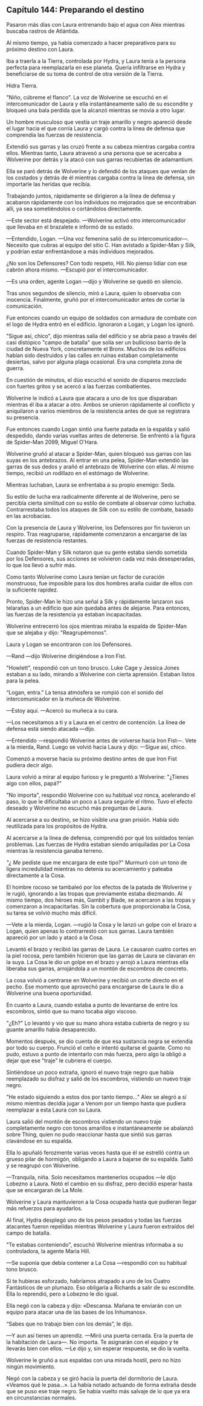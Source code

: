 
## Capítulo 144: Preparando el destino


Pasaron más días con Laura entrenando bajo el agua con Alex mientras buscaba rastros de Atlántida.

Al mismo tiempo, ya había comenzado a hacer preparativos para su próximo destino con Laura.

Iba a traerla a la Tierra, controlada por Hydra, y Laura tenía a la persona perfecta para reemplazarla en ese planeta. Quería infiltrarse en Hydra y beneficiarse de su toma de control de otra versión de la Tierra.

Hidra Tierra.

"Niño, cúbreme el flanco". La voz de Wolverine se escuchó en el intercomunicador de Laura y ella instantáneamente salió de su escondite y bloqueó una bala perdida que la alcanzó mientras se movía a otro lugar.

Un hombre musculoso que vestía un traje amarillo y negro apareció desde el lugar hacia el que corría Laura y cargó contra la línea de defensa que comprendía las fuerzas de resistencia.

Extendió sus garras y las cruzó frente a su cabeza mientras cargaba contra ellos. Mientras tanto, Laura atravesó a una persona que se acercaba a Wolverine por detrás y la atacó con sus garras recubiertas de adamantium.

Ella se paró detrás de Wolverine y lo defendió de los ataques que venían de los costados y detrás de él mientras cargaba contra la línea de defensa, sin importarle las heridas que recibía.

Trabajando juntos, rápidamente se dirigieron a la línea de defensa y acabaron rápidamente con los individuos no mejorados que se encontraban allí, ya sea sometiéndolos o cortándolos directamente.

—Este sector está despejado. —Wolverine activó otro intercomunicador que llevaba en el brazalete e informó de su estado.

—Entendido, Logan. —Una voz femenina salió de su intercomunicador—. Necesito que cubras al equipo del sitio C. Han avistado a Spider-Man y Silk, y podrían estar enfrentándose a más individuos mejorados.

¿No son los Defensores? Con todo respeto, Hill. No pienso lidiar con ese cabrón ahora mismo. —Escupió por el intercomunicador.

—Es una orden, agente Logan —dijo y Wolverine se quedó en silencio.

Tras unos segundos de silencio, miró a Laura, quien lo observaba con inocencia. Finalmente, gruñó por el intercomunicador antes de cortar la comunicación.

Fue entonces cuando un equipo de soldados con armadura de combate con el logo de Hydra entró en el edificio. Ignoraron a Logan, y Logan los ignoró.

"Sigue así, chico", dijo mientras salía del edificio y se abría paso a través del casi distópico "campo de batalla" que solía ser un bullicioso barrio de la ciudad de Nueva York, concretamente el Bronx. Muchos de los edificios habían sido destruidos y las calles en ruinas estaban completamente desiertas, salvo por alguna plaga ocasional. Era una completa zona de guerra.

En cuestión de minutos, el dúo escuchó el sonido de disparos mezclado con fuertes gritos y se acercó a las fuerzas combatientes.

Wolverine le indicó a Laura que atacara a uno de los que disparaban mientras él iba a atacar a otro. Ambos se unieron rápidamente al conflicto y aniquilaron a varios miembros de la resistencia antes de que se registrara su presencia.

Fue entonces cuando Logan sintió una fuerte patada en la espalda y salió despedido, dando varias vueltas antes de detenerse. Se enfrentó a la figura de Spider-Man 2099, Miguel O'Hara.

Wolverine gruñó al atacar a Spider-Man, quien bloqueó sus garras con las suyas en los antebrazos. Al entrar en una pelea, Spider-Man extendió las garras de sus dedos y arañó el antebrazo de Wolverine con ellas. Al mismo tiempo, recibió un rodillazo en el estómago de Wolverine.

Mientras luchaban, Laura se enfrentaba a su propio enemigo: Seda.

Su estilo de lucha era radicalmente diferente al de Wolverine, pero se percibía cierta similitud con su estilo de combate al observar cómo luchaba. Contrarrestaba todos los ataques de Silk con su estilo de combate, basado en las acrobacias.

Con la presencia de Laura y Wolverine, los Defensores por fin tuvieron un respiro. Tras reagruparse, rápidamente comenzaron a encargarse de las fuerzas de resistencia restantes.

Cuando Spider-Man y Silk notaron que su gente estaba siendo sometida por los Defensores, sus acciones se volvieron cada vez más desesperadas, lo que los llevó a sufrir más.

Como tanto Wolverine como Laura tenían un factor de curación monstruoso, fue imposible para los dos hombres araña cuidar de ellos con la suficiente rapidez.

Pronto, Spider-Man le hizo una señal a Silk y rápidamente lanzaron sus telarañas a un edificio que aún quedaba antes de alejarse. Para entonces, las fuerzas de la resistencia ya estaban incapacitadas.

Wolverine entrecerró los ojos mientras miraba la espalda de Spider-Man que se alejaba y dijo: "Reagrupémonos".

Laura y Logan se encontraron con los Defensores.

—Rand —dijo Wolverine dirigiéndose a Iron Fist.

"Howlett", respondió con un tono brusco. Luke Cage y Jessica Jones estaban a su lado, mirando a Wolverine con cierta aprensión. Estaban listos para la pelea.

“Logan, entra.” La tensa atmósfera se rompió con el sonido del intercomunicador en la muñeca de Wolverine.

—Estoy aquí. —Acercó su muñeca a su cara.

—Los necesitamos a ti y a Laura en el centro de contención. La línea de defensa está siendo atacada —dijo.

—Entendido —respondió Wolverine antes de volverse hacia Iron Fist—. Vete a la mierda, Rand. Luego se volvió hacia Laura y dijo: —Sigue así, chico.

Comenzó a moverse hacia su próximo destino antes de que Iron Fist pudiera decir algo.

Laura volvió a mirar al equipo furioso y le preguntó a Wolverine: "¿Tienes algo con ellos, papá?"

"No importa", respondió Wolverine con su habitual voz ronca, acelerando el paso, lo que le dificultaba un poco a Laura seguirle el ritmo. Tuvo el efecto deseado y Wolverine no escuchó más preguntas de Laura.

Al acercarse a su destino, se hizo visible una gran prisión. Había sido reutilizada para los propósitos de Hydra.

Al acercarse a la línea de defensa, comprendió por qué los soldados tenían problemas. Las fuerzas de Hydra estaban siendo aniquiladas por La Cosa mientras la resistencia ganaba terreno.

_"¿ Me_ pediste que me encargara de este tipo?" Murmuró con un tono de ligera incredulidad mientras no detenía su acercamiento y pateaba directamente a la Cosa.

El hombre rocoso se tambaleó por los efectos de la patada de Wolverine y le rugió, ignorando a las tropas que previamente estaba diezmando. Al mismo tiempo, dos héroes más, Gambit y Blade, se acercaron a las tropas y comenzaron a incapacitarlas. Sin la cobertura que proporcionaba la Cosa, su tarea se volvió mucho más difícil.

—Vete a la mierda, Logan. —rugió la Cosa y le lanzó un golpe con el brazo a Logan, quien apenas lo contrarrestó con sus garras. Laura también apareció por un lado y atacó a la Cosa.

Levantó el brazo y recibió las garras de Laura. Le causaron cuatro cortes en la piel rocosa, pero también hicieron que las garras de Laura se clavaran en la suya. La Cosa le dio un golpe en el brazo y arrojó a Laura mientras ella liberaba sus garras, arrojándola a un montón de escombros de concreto.

La cosa volvió a centrarse en Wolverine y recibió un corte directo en el pecho. Ese momento que aprovechó para encargarse de Laura le dio a Wolverine una buena oportunidad.

En cuanto a Laura, cuando estaba a punto de levantarse de entre los escombros, sintió que su mano tocaba algo viscoso.

"¿Eh?" Lo levantó y vio que su mano ahora estaba cubierta de negro y su guante amarillo había desaparecido.

Momentos después, se dio cuenta de que esa sustancia negra se extendía por todo su cuerpo. Frunció el ceño e intentó quitarse el guante. Como no pudo, estuvo a punto de intentarlo con más fuerza, pero algo la obligó a dejar que ese "traje" le cubriera el cuerpo.

Sintiéndose un poco extraña, ignoró el nuevo traje negro que había reemplazado su disfraz y salió de los escombros, vistiendo un nuevo traje negro.

"He estado siguiendo a estos dos por tanto tiempo..." Alex se alegró a sí mismo mientras decidía jugar a Venom por un tiempo hasta que pudiera reemplazar a esta Laura con su Laura.

Laura salió del montón de escombros vistiendo un nuevo traje completamente negro con tonos amarillos e instantáneamente se abalanzó sobre Thing, quien no pudo reaccionar hasta que sintió sus garras clavándose en su espalda.

Ella lo apuñaló ferozmente varias veces hasta que él se estrelló contra un grueso pilar de hormigón, obligando a Laura a bajarse de su espalda. Saltó y se reagrupó con Wolverine.

—Tranquila, niña. Solo necesitamos mantenerlos ocupados —le dijo Lobezno a Laura. Notó el cambio en su disfraz, pero decidió esperar hasta que se encargaran de La Mole.

Wolverine y Laura mantuvieron a la Cosa ocupada hasta que pudieran llegar más refuerzos para ayudarlos.

Al final, Hydra desplegó uno de los pesos pesados ​​y todas las fuerzas atacantes fueron repelidas mientras Wolverine y Laura fueron extraídos del campo de batalla.

"Te estabas conteniendo", escuchó Wolverine mientras informaba a su controladora, la agente Maria Hill.

—Se suponía que debía contener a La Cosa —respondió con su habitual tono brusco.

Si te hubieras esforzado, habríamos atrapado a uno de los Cuatro Fantásticos de un plumazo. Eso obligaría a Richards a salir de su escondite. Ella lo reprendió, pero a Lobezno le dio igual.

Ella negó con la cabeza y dijo: «Descansa. Mañana te enviarán con un equipo para atacar una de las bases de los Inhumanos».

“Sabes que no trabajo bien con los demás”, le dijo.

—Y aun así tienes un aprendiz. —Miró una puerta cerrada. Era la puerta de la habitación de Laura—. No importa. Te asignarán con el equipo y te llevarás bien con ellos. —Le dijo y, sin esperar respuesta, se dio la vuelta.

Wolverine le gruñó a sus espaldas con una mirada hostil, pero no hizo ningún movimiento.

Negó con la cabeza y se giró hacia la puerta del dormitorio de Laura. «Veamos qué le pasa...». La había notado actuando de forma extraña desde que se puso ese traje negro. Se había vuelto más salvaje de lo que ya era en circunstancias normales.
